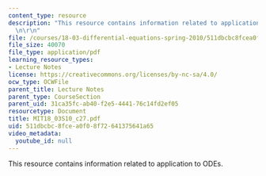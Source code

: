 ```yaml
---
content_type: resource
description: "This resource contains information related to application to ODEs. \r\
  \n\r\n"
file: /courses/18-03-differential-equations-spring-2010/511dbcbc8fcea0f08f72641375641a65_MIT18_03S10_c27.pdf
file_size: 40070
file_type: application/pdf
learning_resource_types:
- Lecture Notes
license: https://creativecommons.org/licenses/by-nc-sa/4.0/
ocw_type: OCWFile
parent_title: Lecture Notes
parent_type: CourseSection
parent_uid: 31ca35fc-ab40-f2e5-4441-76c14fd2ef05
resourcetype: Document
title: MIT18_03S10_c27.pdf
uid: 511dbcbc-8fce-a0f0-8f72-641375641a65
video_metadata:
  youtube_id: null
---
```

This resource contains information related to application to ODEs. 

